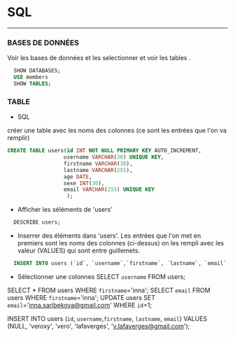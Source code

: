 # SQL


---

### BASES DE DONNÉES
Voir les bases de données et les selectionner et voir les tables .
~~~sql
  SHOW DATABASES;
  USE members
  SHOW TABLES;
~~~

### TABLE
 - SQL

 créer une table avec les noms des colonnes (ce sont les entrées que l'on va remplir)
  ~~~sql
  CREATE TABLE users(id INT NOT NULL PRIMARY KEY AUTO_INCREMENT,
                    username VARCHAR(30) UNIQUE KEY,
                    firstname VARCHAR(30),
                    lastname VARCHAR(255),
                    age DATE,
                    sexe INT(30),
                    email VARCHAR(255) UNIQUE KEY
                     );
  ~~~
  - Afficher les séléments de 'users'
  ~~~sql
    DESCRIBE users;
  ~~~

  - Inserrer des éléments dans 'users'. Les entrées que l'on met en premiers sont les noms des colonnes (ci-dessus) on les rempli avec les valeur (VALUES) qui sont entre guillemets.
  ~~~sql
    INSERT INTO users (`id`, `username`,`firstname`, `lastname`, `email`) VALUES (NULL, 'ruskova', 'inna', 'saribekova', 'inna.saribeko@gùail.com');
  ~~~
  - Sélectionner une colonnes
SELECT `username` FROM users;

SELECT * FROM users WHERE `firstname`='inna';
SELECT `email` FROM users WHERE `firstname`='inna';
UPDATE users SET `email`='inna.saribekova@gmail.com' WHERE `id`=1;

INSERT INTO users (`id`, `username`,`firstname`, `lastname`, `email`) VALUES (NULL, 'veroxy', 'vero', 'lafaverges', 'v.lafaverges@gmail.com');
